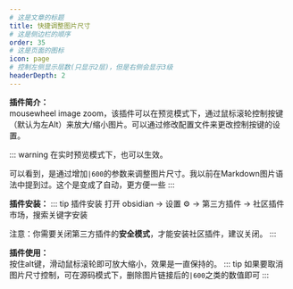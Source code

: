 ```yaml
---
# 这是文章的标题
title: 快捷调整图片尺寸
# 这是侧边栏的顺序
order: 35
# 这是页面的图标
icon: page
# 控制左侧显示层数(只显示2层)，但是右侧会显示3级
headerDepth: 2
---
```

**插件简介：**  
mousewheel image zoom，该插件可以在预览模式下，通过鼠标滚轮控制按键（默认为左Alt）来放大/缩小图片。可以通过修改配置文件来更改控制按键的设置。

::: warning
在实时预览模式下，也可以生效。

可以看到，是通过增加`|600`的参数来调整图片尺寸。我以前在Markdown图片语法中提到过。这个是变成了自动，更方便一些
:::

**插件安装：**
::: tip 插件安装
打开 obsidian → 设置 ⚙️ → 第三方插件 → 社区插件市场，搜索关键字安装

注意：你需要关闭第三方插件的**安全模式**，才能安装社区插件，建议关闭。
:::

**插件使用：**  
按住alt键，滑动鼠标滚轮即可放大缩小，效果是一直保持的。
::: tip
如果要取消图片尺寸控制，可在源码模式下，删除图片链接后的`|600`之类的数值即可
:::

